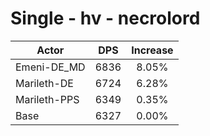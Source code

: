 # Single - hv - necrolord
| Actor | DPS | Increase |
|---|:---:|:---:|
|Emeni-DE_MD|6836|8.05%|
|Marileth-DE|6724|6.28%|
|Marileth-PPS|6349|0.35%|
|Base|6327|0.00%|
